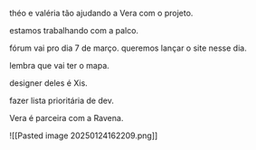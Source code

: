 théo e valéria tão ajudando a Vera com o projeto.

estamos trabalhando com a palco.

fórum vai pro dia 7 de março. queremos lançar o site nesse dia.

lembra que vai ter o mapa.

designer deles é Xis.

fazer lista prioritária de dev.

Vera é parceira com a Ravena.

![[Pasted image 20250124162209.png]]
